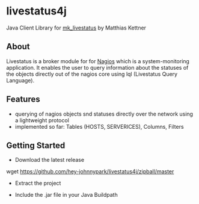 # livestatus4j #
Java Client Library for [mk_livestatus](http://mathias-kettner.de/checkmk_livestatus.html) by Matthias Kettner

## About ##
Livestatus is a broker module for for [Nagios](http://nagios.org) which is a system-monitoring application. It enables the user to query information about the statuses of the objects directly out of the nagios core using lql (Livestatus Query Language). 

## Features ##
* querying of nagios objects snd statuses directly over the network using a lightweight protocol
* implemented so far: Tables (HOSTS, SERVERICES), Columns, Filters

## Getting Started ##
* Download the latest release

 wget https://github.com/hey-johnnypark/livestatus4j/zipball/master

* Extract the project

* Include the .jar file in your Java Buildpath 

